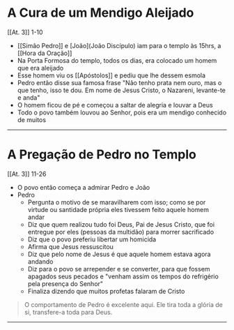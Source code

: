 # A Cura de um Mendigo Aleijado
[[At. 3]] 1-10
- [[Simão Pedro]] e [João](João Discípulo) iam para o templo às 15hrs, a [[Hora da Oração]]
- Na Porta Formosa do templo, todos os dias, era colocado um homem que era aleijado
- Esse homem viu os [[Apóstolos]] e pediu que lhe dessem esmola
- Pedro então disse sua famosa frase "Não tenho prata nem ouro, mas o que tenho, isso te dou. Em nome de Jesus Cristo, o Nazareni, levante-te e anda"
- O homem ficou de pé e começou a saltar de alegria e louvar a Deus
- Todo o povo também louvou ao Senhor, pois era um mendigo conhecido de muitos
---
# A Pregação de Pedro no Templo
[[At. 3]] 11-26
- O povo então começa a admirar Pedro e João
- Pedro
	- Pergunta o motivo de se maravilharem com isso; como se por virtude ou santidade própria eles tivessem feito aquele homem andar
	- Diz que quem realizou tudo foi Deus, Pai de Jesus Cristo, que foi entregue por eles (pessoas da multidão) para morrer sacrificado
	- Diz que o povo preferiu libertar um homicida
	- Afirma que Jesus ressuscitou
	- Diz que pelo nome de Jesus é que aquele homem estava agora andando
	- Diz para o povo se arrepender e se converter, para que fossem apagados seus pecados e "venham assim os tempos do refrigério pela presença do Senhor"
	- Finaliza dizendo que muitos profetas falaram de Cristo
>O comportamento de Pedro é excelente aqui. Ele tira toda a glória de si, transfere-a toda para Deus. 

---